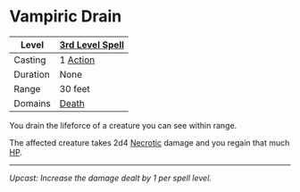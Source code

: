 # Vampiric Drain

| Level    | [3rd Level Spell](3rd%20Level%20Spells.md)        |
| -------- | --------------------------------------------------- |
| Casting  | 1 [Action](../../../../Game%20Procedures/Core%20Procedures/Action.md) |
| Duration | None                                                |
| Range    | 30 feet                                             |
| Domains  | [Death](../../Spell%20Domains/Death.md)          |

You drain the lifeforce of a creature you can see within range.

The affected creature takes 2d4 [Necrotic](../../../../Game%20Procedures/Combat/Damage%20Types/Necrotic.md) damage and you regain that much [HP](../../../../Player%20Characters/Derived%20Statistics/Health%20Points.md).

---
*Upcast: Increase the damage dealt by 1 per spell level.*
